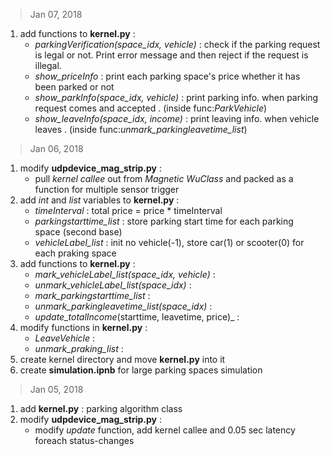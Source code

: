 > Jan 07, 2018

1. add functions to **kernel.py** :
	- _parkingVerification(space_idx, vehicle)_ : check if the parking request is legal or not. Print error message and then reject if the request is illegal.
	- _show_priceInfo_ : print each parking space's price whether it has been parked or not
	- _show_parkInfo(space_idx, vehicle)_ : print parking info. when parking request comes and accepted . (inside func:_ParkVehicle_)
	- _show_leaveInfo(space_idx, income)_ : print leaving info. when vehicle leaves . (inside func:_unmark_parkingleavetime_list_)

> Jan 06, 2018

1. modify **udpdevice_mag_strip.py** :
	- pull _kernel callee_ out from _Magnetic WuClass_ and packed as a function for multiple sensor trigger
2. add _int_ and _list_ variables to **kernel.py** :
	- _timeInterval_ : total price = price * timeInterval
	- _parkingstarttime_list_ : store parking start time for each parking space (second base)
	- _vehicleLabel_list_ : init no vehicle(-1), store car(1) or scooter(0) for each praking space
3. add functions to **kernel.py** :
	- _mark_vehicleLabel_list(space_idx, vehicle)_ : 
	- _unmark_vehicleLabel_list(space_idx)_ :
	- _mark_parkingstarttime_list_ :
	- _unmark_parkingleavetime_list(space_idx)_ :
	- _update_totalIncome_(starttime, leavetime, price)_ :
4. modify functions in **kernel.py** :
	- _LeaveVehicle_ :
	- _unmark_praking_list_ :
5. create kernel directory and move **kernel.py** into it
6. create **simulation.ipnb** for large parking spaces simulation

> Jan 05, 2018

1. add **kernel.py** : parking algorithm class
2. modify **udpdevice_mag_strip.py** :
	- modify _update_ function, add kernel callee and 0.05 sec latency foreach status-changes